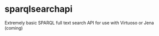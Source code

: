sparqlsearchapi
===============

Extremely basic SPARQL full text search API for use with Virtuoso or Jena (coming)
